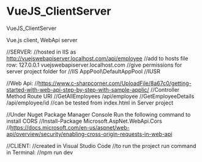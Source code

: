 # VueJS_ClientServer
VueJS_ClientServer

Vue.js client, WebApi server

//SERVER:
//hosted in IIS as http://vuejswebapiserver.localhost.com/api/employee
//add to hosts file row: 127.0.0.1 vuejswebapiserver.localhost.com
//give permissions for server project folder for
//IIS AppPool\DefaultAppPool
//IUSR

//Web Api:
//https://www.c-sharpcorner.com/UploadFile/8a67c0/getting-started-with-web-api-step-by-step-with-sample-applic/
//Controller Method   Route URI
//GetAllEmployees	/api/employee
//GetEmployeeDetails	/api/employee/id
//can be tested from index.html in Server project

//Under Nuget Package Manager Console Run the following command to install CORS
//Install-Package Microsoft.AspNet.WebApi.Cors
//https://docs.microsoft.com/en-us/aspnet/web-api/overview/security/enabling-cross-origin-requests-in-web-api


//CLIENT:
//created in Visual Studio Code
//to run the project run command in Terminal:
//npm run dev
